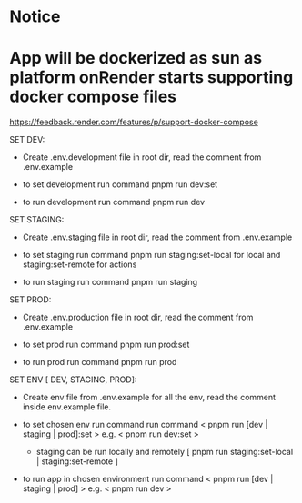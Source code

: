 # Notice

# App will be dockerized as sun as platform onRender starts supporting docker compose files

https://feedback.render.com/features/p/support-docker-compose

<!--  -->

SET DEV:

- Create .env.development file in root dir, read the comment from .env.example

- to set development run command pnpm run dev:set

- to run development run command pnpm run dev

SET STAGING:

- Create .env.staging file in root dir, read the comment from .env.example

- to set staging run command pnpm run staging:set-local for local and staging:set-remote for actions

- to run staging run command pnpm run staging

SET PROD:

- Create .env.production file in root dir, read the comment from .env.example

- to set prod run command pnpm run prod:set

- to run prod run command pnpm run prod

SET ENV [ DEV, STAGING, PROD]:

- Create env file from .env.example for all the env, read the comment inside env.example file.

- to set chosen env run command run command < pnpm run [dev | staging | prod]:set > e.g. < pnpm run dev:set >

  - staging can be run locally and remotely [ pnpm run staging:set-local | staging:set-remote ]

- to run app in chosen environment run command < pnpm run [dev | staging | prod] > e.g. < pnpm run dev >
